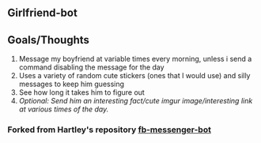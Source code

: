 Girlfriend-bot
------------------
## Goals/Thoughts
1. Message my boyfriend at variable times every morning, unless i send a command disabling the message for the day
2. Uses a variety of random cute stickers (ones that I would use) and silly messages to keep him guessing
3. See how long it takes him to figure out
4. _Optional: Send him an interesting fact/cute imgur image/interesting link at various times of the day._


### Forked from Hartley's repository [fb-messenger-bot](https://blog.hartleybrody.com/fb-messenger-bot/)

